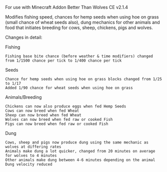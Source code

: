 For use with Minecraft Addon Better Than Wolves CE v2.1.4

Modifies fishing speed, chances for hemp seeds when using hoe on grass (small chance of wheat seeds also), dung mechanics for other animals and food that initiates breeding for cows, sheep, chickens, pigs and wolves.

Changes in detail:

Fishing

    Fishing base bite chance (before weather & time modifiers) changed from 1/1500 chance per tick to 1/400 chance per tick

Seeds

    Chance for hemp seeds when using hoe on grass blocks changed from 1/25 to 1/17
    Added 1/90 chance for wheat seeds when using hoe on grass

Animals/Breeding

    Chickens can now also produce eggs when fed Hemp Seeds
    Cows can now breed when fed Wheat
    Sheep can now breed when fed Wheat
    Wolves can now breed when fed raw or cooked Fish
    Pigs can now breed when fed raw or cooked Fish

Dung

    Cows, sheep and pigs now produce dung using the same mechanic as wolves at differing rates
    Animals make dung a lot quicker, changed from 20 minutes on average for wolves to 4 minutes
    Other animals make dung between 4-6 minutes depending on the animal
    Dung velocity reduced

